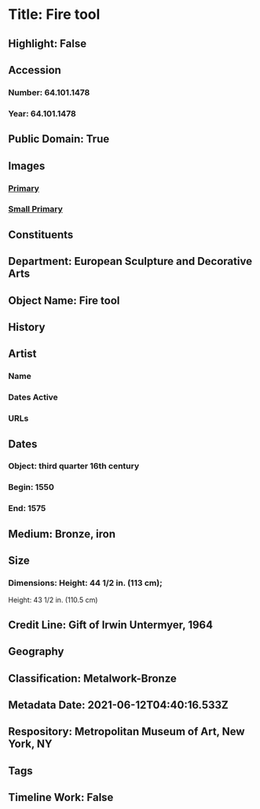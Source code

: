 # Title: Fire tool
## Highlight: False
## Accession
### Number: 64.101.1478
### Year: 64.101.1478
## Public Domain: True
## Images
### [Primary](https://images.metmuseum.org/CRDImages/es/original/201516.jpg)
### [Small Primary](https://images.metmuseum.org/CRDImages/es/web-large/201516.jpg)
## Constituents
## Department: European Sculpture and Decorative Arts
## Object Name: Fire tool
## History
## Artist
### Name
### Dates Active
### URLs
## Dates
### Object: third quarter 16th century
### Begin: 1550
### End: 1575
## Medium: Bronze, iron
## Size
### Dimensions: Height: 44 1/2 in. (113 cm);
Height: 43 1/2 in. (110.5 cm)
## Credit Line: Gift of Irwin Untermyer, 1964
## Geography
## Classification: Metalwork-Bronze
## Metadata Date: 2021-06-12T04:40:16.533Z
## Respository: Metropolitan Museum of Art, New York, NY
## Tags
## Timeline Work: False